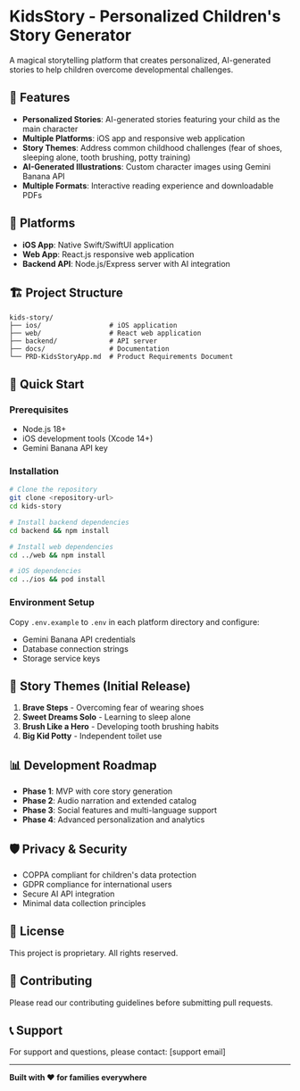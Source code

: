 # KidsStory - Personalized Children's Story Generator

A magical storytelling platform that creates personalized, AI-generated stories to help children overcome developmental challenges.

## 🌟 Features

- **Personalized Stories**: AI-generated stories featuring your child as the main character
- **Multiple Platforms**: iOS app and responsive web application
- **Story Themes**: Address common childhood challenges (fear of shoes, sleeping alone, tooth brushing, potty training)
- **AI-Generated Illustrations**: Custom character images using Gemini Banana API
- **Multiple Formats**: Interactive reading experience and downloadable PDFs

## 📱 Platforms

- **iOS App**: Native Swift/SwiftUI application
- **Web App**: React.js responsive web application
- **Backend API**: Node.js/Express server with AI integration

## 🏗 Project Structure

```
kids-story/
├── ios/                 # iOS application
├── web/                 # React web application  
├── backend/             # API server
├── docs/                # Documentation
└── PRD-KidsStoryApp.md  # Product Requirements Document
```

## 🚀 Quick Start

### Prerequisites
- Node.js 18+
- iOS development tools (Xcode 14+)
- Gemini Banana API key

### Installation
```bash
# Clone the repository
git clone <repository-url>
cd kids-story

# Install backend dependencies
cd backend && npm install

# Install web dependencies  
cd ../web && npm install

# iOS dependencies
cd ../ios && pod install
```

### Environment Setup
Copy `.env.example` to `.env` in each platform directory and configure:
- Gemini Banana API credentials
- Database connection strings
- Storage service keys

## 🎯 Story Themes (Initial Release)

1. **Brave Steps** - Overcoming fear of wearing shoes
2. **Sweet Dreams Solo** - Learning to sleep alone  
3. **Brush Like a Hero** - Developing tooth brushing habits
4. **Big Kid Potty** - Independent toilet use

## 📊 Development Roadmap

- **Phase 1**: MVP with core story generation
- **Phase 2**: Audio narration and extended catalog
- **Phase 3**: Social features and multi-language support
- **Phase 4**: Advanced personalization and analytics

## 🛡 Privacy & Security

- COPPA compliant for children's data protection
- GDPR compliance for international users
- Secure AI API integration
- Minimal data collection principles

## 📄 License

This project is proprietary. All rights reserved.

## 👥 Contributing

Please read our contributing guidelines before submitting pull requests.

## 📞 Support

For support and questions, please contact: [support email]

---

**Built with ❤️ for families everywhere**